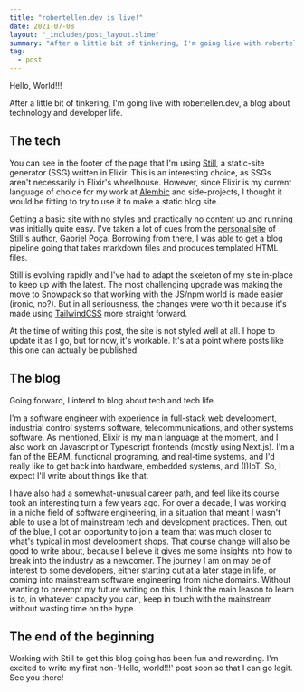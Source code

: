 ```yaml
---
title: "robertellen.dev is live!"
date: 2021-07-08
layout: "_includes/post_layout.slime"
summary: "After a little bit of tinkering, I'm going live with robertellen.dev, a blog about technology and developer life."
tag:
  - post
---
```


Hello, World!!!

After a little bit of tinkering, I'm going live with robertellen.dev, a blog about technology and developer life.

## The tech
You can see in the footer of the page that I'm using [Still][stillstatic], a static-site generator (SSG) written in Elixir. 
This is an interesting choice, as SSGs aren't necessarily in Elixir's wheelhouse.
However, since Elixir is my current language of choice for my work at [Alembic][alembic] and side-projects, I thought it would be fitting to try to use it to make a static blog site.

Getting a basic site with no styles and practically no content up and running was initially quite easy.
I've taken a lot of cues from the [personal site][gabrielpoca] of Still's author, Gabriel Poça.
Borrowing from there, I was able to get a blog pipeline going that takes markdown files and produces templated HTML files.

Still is evolving rapidly and I've had to adapt the skeleton of my site in-place to keep up with the latest.
The most challenging upgrade was making the move to Snowpack so that working with the JS/npm world is made easier (ironic, no?).
But in all seriousness, the changes were worth it because it's made using [TailwindCSS][tailwindcss] more straight forward.

At the time of writing this post, the site is not styled well at all.
I hope to update it as I go, but for now, it's workable.
It's at a point where posts like this one can actually be published.

## The blog

Going forward, I intend to blog about tech and tech life.

I'm a software engineer with experience in full-stack web development, industrial control systems software, telecommunications, and other systems software.
As mentioned, Elixir is my main language at the moment, and I also work on Javascript or Typescript frontends (mostly using Next.js).
I'm a fan of the BEAM, functional programing, and real-time systems, and I'd really like to get back into hardware, embedded systems, and (I)IoT.
So, I expect I'll write about things like that.

I have also had a somewhat-unusual career path, and feel like its course took an interesting turn a few years ago.
For over a decade, I was working in a niche field of software engineering, in a situation that meant I wasn't able to use a lot of mainstream tech and development practices.
Then, out of the blue, I got an opportunity to join a team that was much closer to what's typical in most development shops.
That course change will also be good to write about, because I believe it gives me some insights into how to break into the industry as a newcomer.
The journey I am on may be of interest to some developers, either starting out at a later stage in life, or coming into mainstream software engineering from niche domains.
Without wanting to preempt my future writing on this, I think the main leason to learn is to, in whatever capacity you can, keep in touch with the mainstream without wasting time on the hype.

## The end of the beginning

Working with Still to get this blog going has been fun and rewarding.
I'm excited to write my first non-'Hello, world!!!' post soon so that I can go legit.
See you there!


[stillstatic]: https://stillstatic.io/
[alembic]: https://alembic.com.au/
[gabrielpoca]: https://gabrielpoca.com/
[tailwindcss]: https://tailwindcss.com/
